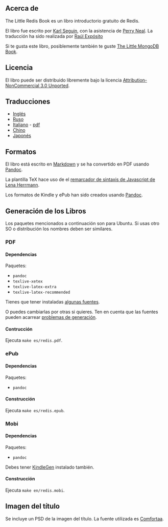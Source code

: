 ## Acerca de ##
The Little Redis Book es un libro introductorio gratuito de Redis.

El libro fue escrito por [Karl Seguin](http://openmymind.net), con la asistencia de [Perry Neal](http://twitter.com/perryneal). La traducción ha sido realizada por [Raúl Expósito](http://raulexposito.com/)

Si te gusta este libro, posiblemente también te guste [The Little MongoDB Book](http://openmymind.net/2011/3/28/The-Little-MongoDB-Book/).

## Licencia ##
El libro puede ser distribuido libremente bajo la licencia [Attribution-NonCommercial 3.0 Unported](<http://creativecommons.org/licenses/by-nc/3.0/legalcode>).

## Traducciones ##
* [Inglés](https://github.com/karlseguin/the-little-redis-book)
* [Ruso](https://github.com/kondratovich/the-little-redis-book)
* [Italiano](https://github.com/sandroconforto/the-little-redis-book) - [pdf](https://github.com/sandroconforto/the-little-redis-book/raw/master/book/redisIt.pdf)
* [Chino](https://github.com/JasonLai256/the-little-redis-book)
* [Japonés](https://github.com/craftgear/the-little-redis-book/)

## Formatos ##
El libro está escrito en [Markdown](http://daringfireball.net/projects/markdown/) y se ha convertido en PDF usando [Pandoc](http://johnmacfarlane.net/pandoc/).

La plantilla TeX hace uso de el [remarcador de sintaxis de Javascript de Lena Herrmann](http://lenaherrmann.net/2010/05/20/javascript-syntax-highlighting-in-the-latex-listings-package).

Los formatos de Kindle y ePub han sido creados usando [Pandoc](http://johnmacfarlane.net/pandoc/).

## Generación de los Libros ##
Los paquetes mencionados a continuación son para Ubuntu. Si usas otro SO o distribución los nombres deben ser similares.

### PDF

#### Dependencias

Paquetes:

* `pandoc`
* `texlive-xetex`
* `texlive-latex-extra`
* `texlive-latex-recommended`

Tienes que tener instaladas [algunas fuentes](https://github.com/karlseguin/the-little-redis-book/blob/master/common/pdf-template.tex#L11).

O puedes cambiarlas por otras si quieres. Ten en cuenta que las fuentes pueden acarrear [problemas de generación](https://github.com/karlseguin/the-little-redis-book/issues/26).

#### Contrucción

Ejecuta `make es/redis.pdf`.

### ePub

#### Dependencias

Paquetes:

* `pandoc`

#### Construcción

Ejecuta `make es/redis.epub`.

### Mobi

#### Dependencias

Paquetes:

* `pandoc`

Debes tener [KindleGen](http://www.amazon.com/gp/feature.html?ie=UTF8&docId=1000765211) instalado también.

#### Construcción

Ejecuta `make en/redis.mobi`.

## Imagen del título ##
Se incluye un PSD de la imagen del título. La fuente utilizada es [Comfortaa](http://www.dafont.com/comfortaa.font).
